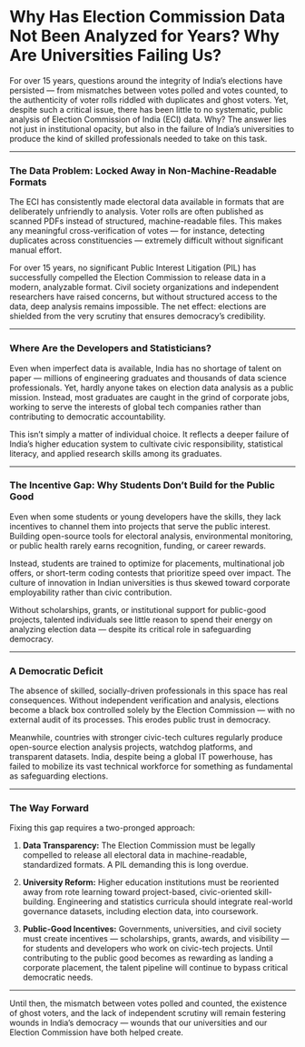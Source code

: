 # Why Has Election Commission Data Not Been Analyzed for Years? Why Are Universities Failing Us?

For over 15 years, questions around the integrity of India’s elections have persisted — from mismatches between votes polled and votes counted, to the authenticity of voter rolls riddled with duplicates and ghost voters. Yet, despite such a critical issue, there has been little to no systematic, public analysis of Election Commission of India (ECI) data. Why? The answer lies not just in institutional opacity, but also in the failure of India’s universities to produce the kind of skilled professionals needed to take on this task.

---

### The Data Problem: Locked Away in Non-Machine-Readable Formats

The ECI has consistently made electoral data available in formats that are deliberately unfriendly to analysis. Voter rolls are often published as scanned PDFs instead of structured, machine-readable files. This makes any meaningful cross-verification of votes — for instance, detecting duplicates across constituencies — extremely difficult without significant manual effort.

For over 15 years, no significant Public Interest Litigation (PIL) has successfully compelled the Election Commission to release data in a modern, analyzable format. Civil society organizations and independent researchers have raised concerns, but without structured access to the data, deep analysis remains impossible. The net effect: elections are shielded from the very scrutiny that ensures democracy’s credibility.

---

### Where Are the Developers and Statisticians?

Even when imperfect data is available, India has no shortage of talent on paper — millions of engineering graduates and thousands of data science professionals. Yet, hardly anyone takes on election data analysis as a public mission. Instead, most graduates are caught in the grind of corporate jobs, working to serve the interests of global tech companies rather than contributing to democratic accountability.

This isn’t simply a matter of individual choice. It reflects a deeper failure of India’s higher education system to cultivate civic responsibility, statistical literacy, and applied research skills among its graduates.

---


### The Incentive Gap: Why Students Don’t Build for the Public Good

Even when some students or young developers have the skills, they lack incentives to channel them into projects that serve the public interest. Building open-source tools for electoral analysis, environmental monitoring, or public health rarely earns recognition, funding, or career rewards.

Instead, students are trained to optimize for placements, multinational job offers, or short-term coding contests that prioritize speed over impact. The culture of innovation in Indian universities is thus skewed toward corporate employability rather than civic contribution.

Without scholarships, grants, or institutional support for public-good projects, talented individuals see little reason to spend their energy on analyzing election data — despite its critical role in safeguarding democracy.

---

### A Democratic Deficit

The absence of skilled, socially-driven professionals in this space has real consequences. Without independent verification and analysis, elections become a black box controlled solely by the Election Commission — with no external audit of its processes. This erodes public trust in democracy.

Meanwhile, countries with stronger civic-tech cultures regularly produce open-source election analysis projects, watchdog platforms, and transparent datasets. India, despite being a global IT powerhouse, has failed to mobilize its vast technical workforce for something as fundamental as safeguarding elections.

---

### The Way Forward

Fixing this gap requires a two-pronged approach:

1. **Data Transparency:** The Election Commission must be legally compelled to release all electoral data in machine-readable, standardized formats. A PIL demanding this is long overdue.

2. **University Reform:** Higher education institutions must be reoriented away from rote learning toward project-based, civic-oriented skill-building. Engineering and statistics curricula should integrate real-world governance datasets, including election data, into coursework.

3. **Public-Good Incentives:** Governments, universities, and civil society must create incentives — scholarships, grants, awards, and visibility — for students and developers who work on civic-tech projects. Until contributing to the public good becomes as rewarding as landing a corporate placement, the talent pipeline will continue to bypass critical democratic needs.

---

Until then, the mismatch between votes polled and counted, the existence of ghost voters, and the lack of independent scrutiny will remain festering wounds in India’s democracy — wounds that our universities and our Election Commission have both helped create.
